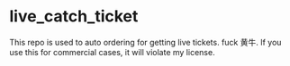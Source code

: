 # live_catch_ticket
This repo is used to auto ordering for getting live tickets. fuck 黄牛. If you use this for commercial cases, it will violate my license.  
